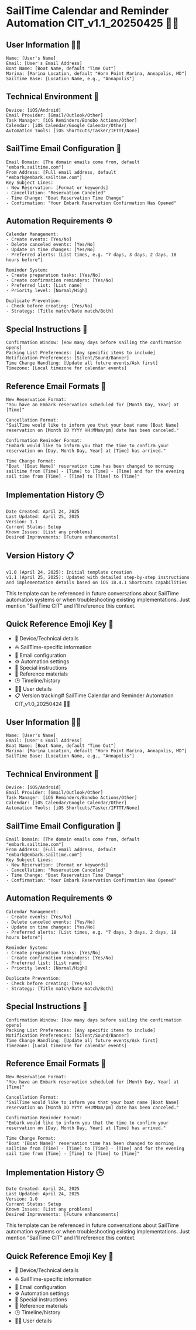 # SailTime Calendar and Reminder Automation CIT_v1.1_20250425 📱⛵

## User Information 🧑‍💻
```
Name: [User's Name]
Email: [User's Email Address]
Boat Name: [Boat Name, default "Time Out"]
Marina: [Marina Location, default "Horn Point Marina, Annapolis, MD"]
SailTime Base: [Location Name, e.g., "Annapolis"]
```

## Technical Environment 🔧
```
Device: [iOS/Android]
Email Provider: [Gmail/Outlook/Other]
Task Manager: [iOS Reminders/Bonobo Actions/Other]
Calendar: [iOS Calendar/Google Calendar/Other]
Automation Tools: [iOS Shortcuts/Tasker/IFTTT/None]
```

## SailTime Email Configuration 📨
```
Email Domain: [The domain emails come from, default "embark.sailtime.com"]
From Address: [Full email address, default "embark@embark.sailtime.com"]
Key Subject Lines:
- New Reservation: [Format or keywords]
- Cancellation: "Reservation Canceled"
- Time Change: "Boat Reservation Time Change"
- Confirmation: "Your Embark Reservation Confirmation Has Opened"
```

## Automation Requirements ⚙️
```
Calendar Management:
- Create events: [Yes/No]
- Delete canceled events: [Yes/No]
- Update on time changes: [Yes/No]
- Preferred alerts: [List times, e.g. "7 days, 3 days, 2 days, 18 hours before"]

Reminder System:
- Create preparation tasks: [Yes/No]
- Create confirmation reminders: [Yes/No]
- Preferred list: [List name]
- Priority level: [Normal/High]

Duplicate Prevention:
- Check before creating: [Yes/No]
- Strategy: [Title match/Date match/Both]
```

## Special Instructions 📝
```
Confirmation Window: [How many days before sailing the confirmation opens]
Packing List Preferences: [Any specific items to include]
Notification Preferences: [Silent/Sound/Banner]
Time Change Handling: [Update all future events/Ask first]
Timezone: [Local timezone for calendar events]
```

## Reference Email Formats 📄
```
New Reservation Format:
"You have an Embark reservation scheduled for [Month Day, Year] at [Time]"

Cancellation Format:
"SailTime would like to inform you that your boat name [Boat Name] reservation on [Month DD YYYY HH:MMam/pm] date has been canceled."

Confirmation Reminder Format:
"Embark would like to inform you that the time to confirm your reservation on [Day, Month Day, Year] at [Time] has arrived."

Time Change Format:
"Boat '[Boat Name]' reservation time has been changed to morning sailtime from [Time] - [Time] to [Time] - [Time] and for the evening sail time from [Time] - [Time] to [Time] to [Time]"
```

## Implementation History 🕒
```
Date Created: April 24, 2025
Last Updated: April 25, 2025
Version: 1.1
Current Status: Setup
Known Issues: [List any problems]
Desired Improvements: [Future enhancements]
```

## Version History 📋
```
v1.0 (April 24, 2025): Initial template creation
v1.1 (April 25, 2025): Updated with detailed step-by-step instructions and implementation details based on iOS 18.4.1 Shortcuts capabilities
```

This template can be referenced in future conversations about SailTime automation systems or when troubleshooting existing implementations. Just mention "SailTime CIT" and I'll reference this context.

## Quick Reference Emoji Key 🔑
- 📱 Device/Technical details
- ⛵ SailTime-specific information
- 📨 Email configuration
- ⚙️ Automation settings
- 📝 Special instructions
- 📄 Reference materials
- 🕒 Timeline/history
- 🧑‍💻 User details
- 📋 Version tracking# SailTime Calendar and Reminder Automation CIT_v1.0_20250424 📱⛵

## User Information 🧑‍💻
```
Name: [User's Name]
Email: [User's Email Address]
Boat Name: [Boat Name, default "Time Out"]
Marina: [Marina Location, default "Horn Point Marina, Annapolis, MD"]
SailTime Base: [Location Name, e.g., "Annapolis"]
```

## Technical Environment 🔧
```
Device: [iOS/Android]
Email Provider: [Gmail/Outlook/Other]
Task Manager: [iOS Reminders/Bonobo Actions/Other]
Calendar: [iOS Calendar/Google Calendar/Other]
Automation Tools: [iOS Shortcuts/Tasker/IFTTT/None]
```

## SailTime Email Configuration 📨
```
Email Domain: [The domain emails come from, default "embark.sailtime.com"]
From Address: [Full email address, default "embark@embark.sailtime.com"]
Key Subject Lines:
- New Reservation: [Format or keywords]
- Cancellation: "Reservation Canceled"
- Time Change: "Boat Reservation Time Change"
- Confirmation: "Your Embark Reservation Confirmation Has Opened"
```

## Automation Requirements ⚙️
```
Calendar Management:
- Create events: [Yes/No]
- Delete canceled events: [Yes/No]
- Update on time changes: [Yes/No]
- Preferred alerts: [List times, e.g. "7 days, 3 days, 2 days, 18 hours before"]

Reminder System:
- Create preparation tasks: [Yes/No]
- Create confirmation reminders: [Yes/No]
- Preferred list: [List name]
- Priority level: [Normal/High]

Duplicate Prevention:
- Check before creating: [Yes/No]
- Strategy: [Title match/Date match/Both]
```

## Special Instructions 📝
```
Confirmation Window: [How many days before sailing the confirmation opens]
Packing List Preferences: [Any specific items to include]
Notification Preferences: [Silent/Sound/Banner]
Time Change Handling: [Update all future events/Ask first]
Timezone: [Local timezone for calendar events]
```

## Reference Email Formats 📄
```
New Reservation Format:
"You have an Embark reservation scheduled for [Month Day, Year] at [Time]"

Cancellation Format:
"SailTime would like to inform you that your boat name [Boat Name] reservation on [Month DD YYYY HH:MMam/pm] date has been canceled."

Confirmation Reminder Format:
"Embark would like to inform you that the time to confirm your reservation on [Day, Month Day, Year] at [Time] has arrived."

Time Change Format:
"Boat '[Boat Name]' reservation time has been changed to morning sailtime from [Time] - [Time] to [Time] - [Time] and for the evening sail time from [Time] - [Time] to [Time] to [Time]"
```

## Implementation History 🕒
```
Date Created: April 24, 2025
Last Updated: April 24, 2025
Version: 1.0
Current Status: Setup
Known Issues: [List any problems]
Desired Improvements: [Future enhancements]
```

This template can be referenced in future conversations about SailTime automation systems or when troubleshooting existing implementations. Just mention "SailTime CIT" and I'll reference this context.

## Quick Reference Emoji Key 🔑
- 📱 Device/Technical details
- ⛵ SailTime-specific information
- 📨 Email configuration
- ⚙️ Automation settings
- 📝 Special instructions
- 📄 Reference materials
- 🕒 Timeline/history
- 🧑‍💻 User details
